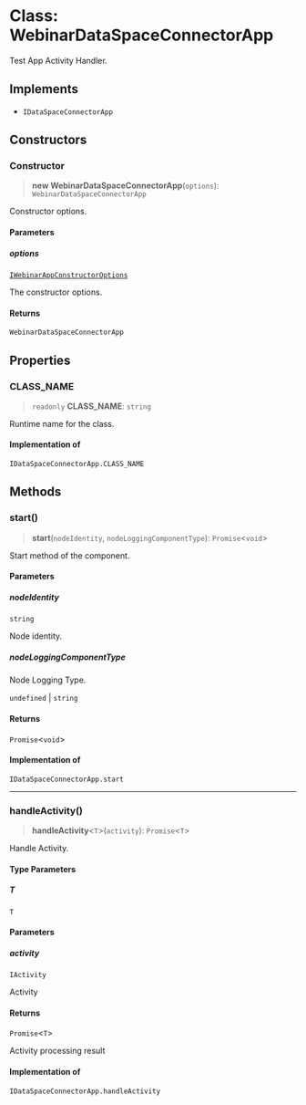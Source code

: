 # Class: WebinarDataSpaceConnectorApp

Test App Activity Handler.

## Implements

- `IDataSpaceConnectorApp`

## Constructors

### Constructor

> **new WebinarDataSpaceConnectorApp**(`options`): `WebinarDataSpaceConnectorApp`

Constructor options.

#### Parameters

##### options

[`IWebinarAppConstructorOptions`](../interfaces/IWebinarAppConstructorOptions.md)

The constructor options.

#### Returns

`WebinarDataSpaceConnectorApp`

## Properties

### CLASS\_NAME

> `readonly` **CLASS\_NAME**: `string`

Runtime name for the class.

#### Implementation of

`IDataSpaceConnectorApp.CLASS_NAME`

## Methods

### start()

> **start**(`nodeIdentity`, `nodeLoggingComponentType`): `Promise`\<`void`\>

Start method of the component.

#### Parameters

##### nodeIdentity

`string`

Node identity.

##### nodeLoggingComponentType

Node Logging Type.

`undefined` | `string`

#### Returns

`Promise`\<`void`\>

#### Implementation of

`IDataSpaceConnectorApp.start`

***

### handleActivity()

> **handleActivity**\<`T`\>(`activity`): `Promise`\<`T`\>

Handle Activity.

#### Type Parameters

##### T

`T`

#### Parameters

##### activity

`IActivity`

Activity

#### Returns

`Promise`\<`T`\>

Activity processing result

#### Implementation of

`IDataSpaceConnectorApp.handleActivity`
